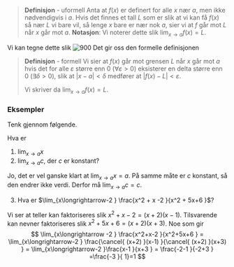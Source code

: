 
> **Definisjon** - uformell
>  Anta at $f(x)$ er definert for alle $x$ nær $a$, men ikke nødvendigvis i $a$. 
>  Hvis det finnes et tall $L$ som er slik at vi kan få $f(x)$ så nær $L$ vi bare vil, så lenge $x$ bare er nær nok $a$, sier vi at $f$ går mot $L$ når $x$ går mot $a$. 
>  **Notasjon**:
>  Vi noterer dette slik
>  $\displaystyle\lim_{x\longrightarrow a} f(x) = L$.

Vi kan tegne dette slik
![900](Files/grensebilde.svg)
Det gir oss den formelle definisjonen

> **Definisjon** - formell
>  Vi sier at $f(x)$ går mot grensen $L$ når $x$ går mot $a$ hvis det for alle $\varepsilon$ større enn 0 ($\forall \varepsilon > 0$) eksisterer en delta større enn 0 ($\exists \delta>0$), slik at $|x-a|<\delta$ medfører at $|f(x)-L|<\varepsilon$.
>  
>  Vi skriver da $\lim_{x\longrightarrow a } f(x) = L$. 

### Eksempler

Tenk gjennom følgende.

Hva er

1. $\lim_{x\longrightarrow a} x$
2. $\lim_{x \longrightarrow a} c$, der $c$ er konstant?

Jo, det er vel ganske klart at $\lim_{x \longrightarrow a} x = a$. På samme måte er $c$ konstant, så den endrer ikke verdi. Derfor må $\lim_{x \longrightarrow a} c = c$.

3. Hva er $\lim_{x\longrightarrow-2 } \frac{x^2 + x -2 }{x^2 + 5x+6 }$?

Vi ser at teller kan faktoriseres slik $x^2+x-2 = (x+2)(x-1)$. Tilsvarende kan nevner faktoriseres slik $x^2+5x+6 = (x+2)(x+3)$. Noe som gir
$$
\lim_{x\longrightarrow -2 } \frac{x^2+x-2 }{x^2+5x+6 } = \lim_{x\longrightarrow-2 } \frac{\cancel{ (x+2) }(x-1) }{\cancel{ (x+2) }(x+3) }  = \lim_{x\longrightarrow-2 }\frac{x-1 }{x+3 }  = \frac{-2-1 }{-2+3 } =\frac{-3 }{ 1}=1   
$$
